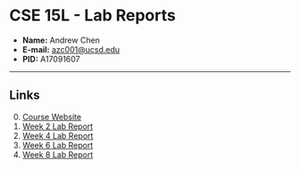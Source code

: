 # CSE 15L - Lab Reports
* **Name:** Andrew Chen
* **E-mail:** azc001@ucsd.edu
* **PID:** A17091607

---

## Links
0. [Course Website](https://ucsd-cse15l-w22.github.io/)
1. [Week 2 Lab Report](https://azc001.github.io/cse15l-lab-report/lab-report-1-week-2.html) 
2. [Week 4 Lab Report](https://azc001.github.io/cse15l-lab-report/lab-report-2-week-4.html)
3. [Week 6 Lab Report](https://azc001.github.io/cse15l-lab-report/lab-report-3-week-6.html)
4. [Week 8 Lab Report](https://azc001.github.io/cse15l-lab-report/lab-report-4-week-8.html)